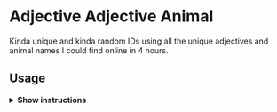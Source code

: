 
# Adjective Adjective Animal 

Kinda unique and kinda random IDs using all the unique adjectives and animal names I could find online in 4 hours.

## Usage

<details><summary><b>Show instructions</b></summary>

1. Installation

    ```sh
    $ yarn global add elliotberry/adjective-adjective-animal
    ```
    (or `npm install -g` if you aren't cool)

2. Scream in 2 the terminal:

   ```sh
    $ aaa
    ```
